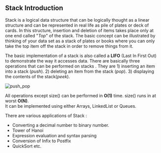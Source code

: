 ## Stack Introduction

Stack is a logical data structure that can be logically thought as a linear structure and can be represented in real life as pile of plates or deck of cards. In this structure, insertion and deletion of items takes place only at one end called "_Top_" of the stack. The basic concept can be illustrated by thinking of your data set as a stack of plates or books where you can only take the top item off the stack in order to remove things from it.

The basic implementation of a stack is also called a **LIFO** (Last In First Out) to demonstrate the way it accesses data. There are basically three operations that can be performed on stacks . They are 1) inserting an item into a stack (_push_). 2) deleting an item from the stack (_pop_). 3) displaying the contents of the stack(_peek_).   

![push_pop](https://cloud.githubusercontent.com/assets/3439029/22179613/b78d8fd2-e00d-11e6-9f38-63628ad02f16.png)

All operations except size() can be performed in **O(1)** time. size() runs in at worst **O(N)**.  
It can be implemented using either Arrays, LinkedList or Queues.

There are various applications of Stack :  
- Converting a decimal number to binary number.
- Tower of Hanoi
- Expression evaluation and syntax parsing
- Conversion of Infix to Postfix
- QuickSort etc.